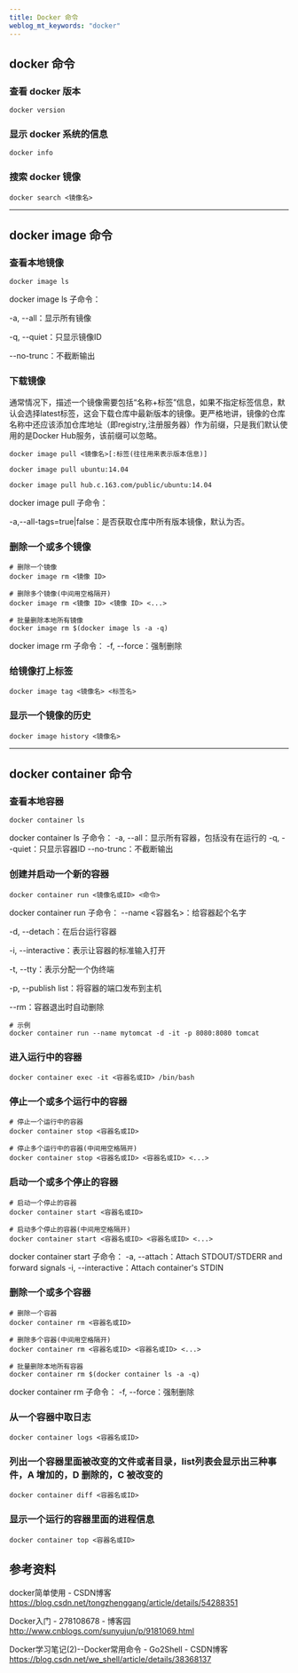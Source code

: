 ```yaml
---
title: Docker 命令 
weblog_mt_keywords: "docker"
---
```


## docker 命令

### 查看 docker 版本

``` shell
docker version
```

### 显示 docker 系统的信息

``` shell
docker info
```

### 搜索 docker 镜像

``` shell
docker search <镜像名>
```


----------


## docker image 命令

### 查看本地镜像

``` shell
docker image ls
```
docker image ls 子命令：

-a, --all：显示所有镜像

-q, --quiet：只显示镜像ID

--no-trunc：不截断输出


### 下载镜像

通常情况下，描述一个镜像需要包括“名称+标签”信息，如果不指定标签信息，默认会选择latest标签，这会下载仓库中最新版本的镜像。更严格地讲，镜像的仓库名称中还应该添加仓库地址（即registry,注册服务器）作为前缀，只是我们默认使用的是Docker Hub服务，该前缀可以忽略。

``` shell
docker image pull <镜像名>[:标签(往往用来表示版本信息)]
```


``` shell
docker image pull ubuntu:14.04

docker image pull hub.c.163.com/public/ubuntu:14.04
```

docker image pull 子命令： 

-a,--all-tags=true|false：是否获取仓库中所有版本镜像，默认为否。

### 删除一个或多个镜像

``` shell
# 删除一个镜像
docker image rm <镜像 ID>

# 删除多个镜像(中间用空格隔开)
docker image rm <镜像 ID> <镜像 ID> <...>

# 批量删除本地所有镜像
docker image rm $(docker image ls -a -q)
```

docker image rm 子命令：
-f, --force：强制删除

### 给镜像打上标签

``` shell
docker image tag <镜像名> <标签名>
```

### 显示一个镜像的历史

``` shell
docker image history <镜像名>
```

----------


## docker container 命令

### 查看本地容器

``` shell
docker container ls
```

docker container ls 子命令：
-a, --all：显示所有容器，包括没有在运行的
-q, --quiet：只显示容器ID
--no-trunc：不截断输出

### 创建并启动一个新的容器

``` shell
docker container run <镜像名或ID> <命令>
```
docker container run 子命令：
--name <容器名>：给容器起个名字

-d, --detach：在后台运行容器

-i, --interactive：表示让容器的标准输入打开

-t, --tty：表示分配一个伪终端

-p, --publish list：将容器的端口发布到主机

--rm：容器退出时自动删除

``` shell
# 示例
docker container run --name mytomcat -d -it -p 8080:8080 tomcat
```

### 进入运行中的容器

``` shell
docker container exec -it <容器名或ID> /bin/bash
```

### 停止一个或多个运行中的容器

``` shell
# 停止一个运行中的容器
docker container stop <容器名或ID>

# 停止多个运行中的容器(中间用空格隔开)
docker container stop <容器名或ID> <容器名或ID> <...>
```

### 启动一个或多个停止的容器

``` shell
# 启动一个停止的容器
docker container start <容器名或ID>

# 启动多个停止的容器(中间用空格隔开)
docker container start <容器名或ID> <容器名或ID> <...>
```
docker container start 子命令：
-a, --attach：Attach STDOUT/STDERR and forward signals
-i, --interactive：Attach container's STDIN


### 删除一个或多个容器

``` shell
# 删除一个容器
docker container rm <容器名或ID>

# 删除多个容器(中间用空格隔开)
docker container rm <容器名或ID> <容器名或ID> <...>

# 批量删除本地所有容器
docker container rm $(docker container ls -a -q)
```
docker container rm 子命令：
-f, --force：强制删除

### 从一个容器中取日志

``` shell
docker container logs <容器名或ID>
```

### 列出一个容器里面被改变的文件或者目录，list列表会显示出三种事件，A 增加的，D 删除的，C 被改变的

``` shell
docker container diff <容器名或ID>
```

### 显示一个运行的容器里面的进程信息

``` shell
docker container top <容器名或ID>
```

## 参考资料

docker简单使用 - CSDN博客
https://blog.csdn.net/tongzhenggang/article/details/54288351

Docker入门 - 278108678 - 博客园
http://www.cnblogs.com/sunyujun/p/9181069.html

Docker学习笔记(2)--Docker常用命令 - Go2Shell - CSDN博客
https://blog.csdn.net/we_shell/article/details/38368137